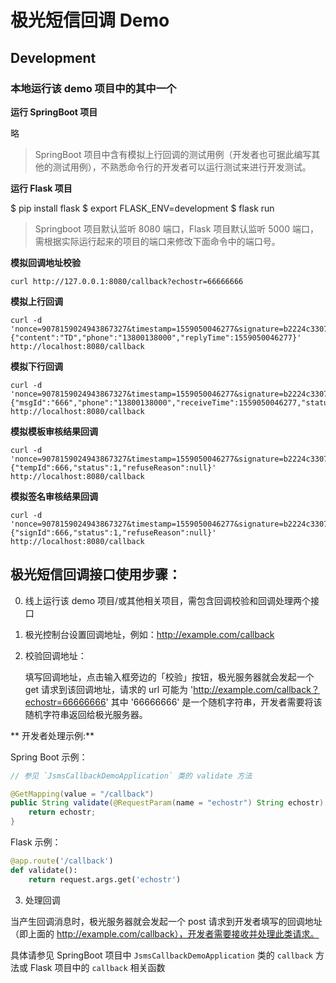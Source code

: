 # 极光短信回调 Demo

## Development

### 本地运行该 demo 项目中的其中一个

**运行 SpringBoot 项目**

略

> SpringBoot 项目中含有模拟上行回调的测试用例（开发者也可据此编写其他的测试用例），不熟悉命令行的开发者可以运行测试来进行开发测试。

**运行 Flask 项目**

$ pip install flask
$ export FLASK_ENV=development
$ flask run

> Springboot 项目默认监听 8080 端口，Flask 项目默认监听 5000 端口，需根据实际运行起来的项目的端口来修改下面命令中的端口号。

**模拟回调地址校验**

```
curl http://127.0.0.1:8080/callback?echostr=66666666
```

**模拟上行回调**

```
curl -d 'nonce=9078159024943867327&timestamp=1559050046277&signature=b2224c3307287bd354dc9761ceaaaa666eaeea2a&type=SMS_REPLY&data={"content":"TD","phone":"13800138000","replyTime":1559050046277}' http://localhost:8080/callback
```

**模拟下行回调**

```
curl -d 'nonce=9078159024943867327&timestamp=1559050046277&signature=b2224c3307287bd354dc9761ceaaaa666eaeea2a&type=SMS_REPORT&data={"msgId":"666","phone":"13800138000","receiveTime":1559050046277,"status":0}' http://localhost:8080/callback
```

**模拟模板审核结果回调**

```
curl -d 'nonce=9078159024943867327&timestamp=1559050046277&signature=b2224c3307287bd354dc9761ceaaaa666eaeea2a&type=SMS_TEMPLATE&data={"tempId":666,"status":1,"refuseReason":null}' http://localhost:8080/callback
```

**模拟签名审核结果回调**

```
curl -d 'nonce=9078159024943867327&timestamp=1559050046277&signature=b2224c3307287bd354dc9761ceaaaa666eaeea2a&type=SMS_SIGN&data={"signId":666,"status":1,"refuseReason":null}' http://localhost:8080/callback
```

## 极光短信回调接口使用步骤：

0. 线上运行该 demo 项目/或其他相关项目，需包含回调校验和回调处理两个接口

1. 极光控制台设置回调地址，例如：http://example.com/callback

2. 校验回调地址：

    填写回调地址，点击输入框旁边的「校验」按钮，极光服务器就会发起一个 get 请求到该回调地址，请求的 url 可能为 'http://example.com/callback？echostr=66666666' 其中 '66666666' 是一个随机字符串，开发者需要将该随机字符串返回给极光服务器。

** 开发者处理示例:**

Spring Boot 示例：

```java
// 参见 `JsmsCallbackDemoApplication` 类的 validate 方法

@GetMapping(value = "/callback")
public String validate(@RequestParam(name = "echostr") String echostr) {
    return echostr;
}
```

Flask 示例：

```python
@app.route('/callback')
def validate():
    return request.args.get('echostr')
```

3. 处理回调

当产生回调消息时，极光服务器就会发起一个 post 请求到开发者填写的回调地址（即上面的 http://example.com/callback），开发者需要接收并处理此类请求。

具体请参见 SpringBoot 项目中 `JsmsCallbackDemoApplication` 类的 `callback` 方法或 Flask 项目中的 `callback` 相关函数
